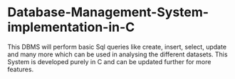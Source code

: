 # Database-Management-System-implementation-in-C
This DBMS will perform basic Sql queries like create, insert, select, update and many more which can be used in analysing the different datasets. This System is developed purely in C and can be updated further for more features.
